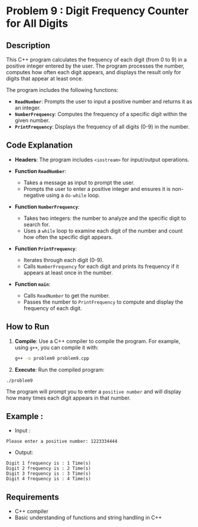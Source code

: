 # Problem 9 : Digit Frequency Counter for All Digits

## Description
This C++ program calculates the frequency of each digit (from 0 to 9) in a positive integer entered by the user. The program processes the number, computes how often each digit appears, and displays the result only for digits that appear at least once.

The program includes the following functions:
- **`ReadNumber`**: Prompts the user to input a positive number and returns it as an integer.
- **`NumberFrequency`**: Computes the frequency of a specific digit within the given number.
- **`PrintFrequency`**: Displays the frequency of all digits (0-9) in the number.

## Code Explanation

- **Headers**: The program includes `<iostream>` for input/output operations.

- **Function `ReadNumber`**:
  - Takes a message as input to prompt the user.
  - Prompts the user to enter a positive integer and ensures it is non-negative using a `do-while` loop.

- **Function `NumberFrequency`**:
  - Takes two integers: the number to analyze and the specific digit to search for.
  - Uses a `while` loop to examine each digit of the number and count how often the specific digit appears.

- **Function `PrintFrequency`**:
  - Iterates through each digit (0-9).
  - Calls `NumberFrequency` for each digit and prints its frequency if it appears at least once in the number.

- **Function `main`**:
  - Calls `ReadNumber` to get the number.
  - Passes the number to `PrintFrequency` to compute and display the frequency of each digit.

## How to Run

1. **Compile**: Use a C++ compiler to compile the program. For example, using `g++`, you can compile it with:
   ```bash
   g++ -o problem9 problem9.cpp
   ```

 2. **Execute**: Run the compiled program:
 ```
./problem9
 ```
The program will prompt you to enter a `positive number` and  will display how many times each digit appears in that number.

## Example :
- Input :

```
Please enter a positive number: 1223334444
```
- Output:
```
Digit 1 frequency is : 1 Time(s)
Digit 2 frequency is : 2 Time(s)
Digit 3 frequency is : 3 Time(s)
Digit 4 frequency is : 4 Time(s)
```


## Requirements
- C++ compiler
- Basic understanding of functions and string handling in C++
